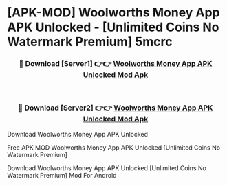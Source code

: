 # [APK-MOD] Woolworths Money App APK Unlocked - [Unlimited Coins No Watermark Premium] 5mcrc



<div align="center">
<h3>🔴 Download [Server1] 👉👉 <a href="https://momento.my/?title=Woolworths_Money_App_APK_Unlocked">Woolworths Money App APK Unlocked Mod Apk</a></h3><br>

<h3>🔴 Download [Server2] 👉👉 <a href="https://momento.my/?title=Woolworths_Money_App_APK_Unlocked">Woolworths Money App APK Unlocked Mod Apk</a></h3>
</div>



Download Woolworths Money App APK Unlocked 

Free APK MOD Woolworths Money App APK Unlocked [Unlimited Coins No Watermark Premium]

Download Woolworths Money App APK Unlocked [Unlimited Coins No Watermark Premium] Mod For Android
